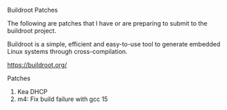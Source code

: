 Buildroot Patches

The following are patches that I have or are preparing to submit to the buildroot project.  

Buildroot is a simple, efficient and easy-to-use tool to generate embedded Linux systems through cross-compilation.

https://buildroot.org/


Patches

1. Kea DHCP
2. m4: Fix build failure with gcc 15

